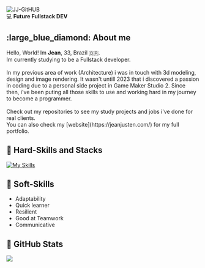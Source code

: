 <!--Title Image-->
![JJ-GitHUB](https://github.com/user-attachments/assets/81c70cd3-7f2a-40d1-bfa5-8b67d1699227)
<br>:computer: **Future Fullstack DEV** <!--Logo Footer-->
<br>

<!--About me-->
<h2>:large_blue_diamond: About me</h2>
Hello, World! Im <strong>Jean</strong>, 33, Brazil 🇧🇷.<br>
Im currently studying to be a Fullstack developer.<br>
<br>
In my previous area of work (Architecture) i was in touch with 3d modeling,
design and image rendering. It wasn't untill 2023 that i discovered a passion in
coding due to a personal side project in Game Maker Studio 2. Since then, i've been puting
all those skills to use and working hard in my journey to become a programmer.
<br><br>
Check out my repositories to see my study projects and jobs i've done for real clients.<br>
You can also check my [website](https://jeanjusten.com/) for my full portfolio.

<!--Skills and Tools-->
**<h2>:large_blue_diamond: Hard-Skills and Stacks</h2>**
[![My Skills](https://skillicons.dev/icons?i=html,css,js,python,bootstrap,nodejs,sass,less,gulp,jquery,git,github&perline=6)](https://skillicons.dev)


**<h2>:large_blue_diamond: Soft-Skills</h2>**

- Adaptability
- Quick learner
- Resilient
- Good at Teamwork
- Communicative


<!--Stats-->
 **<h2>:large_blue_diamond: GitHub Stats</h2>**
 <img src="https://github-readme-stats.vercel.app/api/top-langs/?username=jeanjusten&theme=dracula"/>
